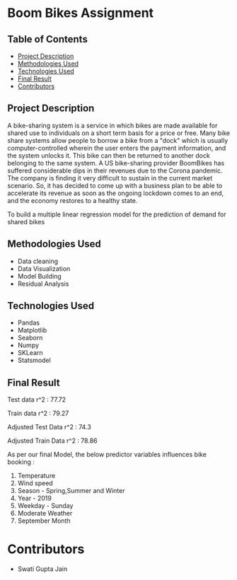 # Boom Bikes Assignment

## Table of Contents
* [Project Description](#project-description)
* [Methodologies Used](#methodologies-used)
* [Technologies Used](#technologies-used)
* [Final Result](#Final-Result)
* [Contributors](#Contributors)

## Project Description
A bike-sharing system is a service in which bikes are made available for shared use to individuals on a short term basis for a price or free. Many bike share systems allow people to borrow a bike from a "dock" which is usually computer-controlled wherein the user enters the payment information, and the system unlocks it. This bike can then be returned to another dock belonging to the same system.
A US bike-sharing provider BoomBikes has suffered considerable dips in their revenues due to the Corona pandemic. The company is finding it very difficult to sustain in the current market scenario. So, it has decided to come up with a business plan to be able to accelerate its revenue as soon as the ongoing lockdown comes to an end, and the economy restores to a healthy state. 

To build a multiple linear regression model for the prediction of demand for shared bikes

## Methodologies Used
* Data cleaning
* Data Visualization 
* Model Building
* Residual Analysis

## Technologies Used
- Pandas
- Matplotlib
- Seaborn
- Numpy
- SKLearn
- Statsmodel

## Final Result

Test data r^2 : 77.72

Train data r^2 : 79.27

Adjusted Test Data r^2 : 74.3

Adjusted Train Data r^2 : 78.86

As per our final Model, the below predictor variables influences bike booking :

1. Temperature
2. Wind speed
3. Season - Spring,Summer and Winter
4. Year - 2019
5. Weekday - Sunday
6. Moderate Weather
7. September Month

# Contributors
* Swati Gupta Jain
